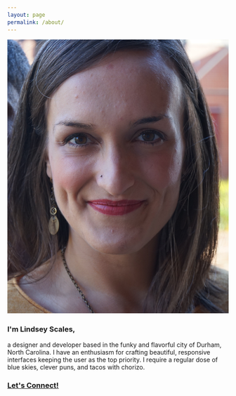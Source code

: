 ```yaml
---
layout: page
permalink: /about/
---
```


<div class="grid">
  <div class="grid__block grid__block--2">
    <img class="img--about" src="/images/LindseyScales.jpg" alt="Lindsey Scales" />
  </div>
  <div class="grid__block grid__block--2">
    <h3>I'm Lindsey Scales,</h3>
    <p>a designer and developer based in the funky and flavorful city of Durham, North Carolina. I have an enthusiasm for crafting beautiful, responsive interfaces keeping the user as the top priority. I require a regular dose of blue skies, clever puns, and tacos with chorizo.</p>
    <h3><a href="https://www.linkedin.com/in/lindsey-scales/">Let's Connect!</a></h3>
  </div>
</div>